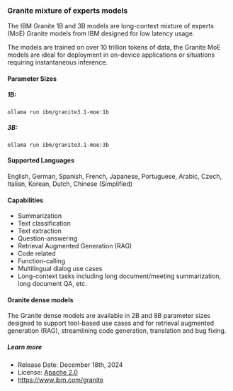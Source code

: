 ### Granite mixture of experts models

The IBM Granite 1B and 3B models are long-context mixture of experts (MoE) Granite models from IBM designed for low latency usage.

The models are trained on over 10 trillion tokens of data, the Granite MoE models are ideal for deployment in on-device applications or situations requiring instantaneous inference.

#### Parameter Sizes

##### 1B:

```
ollama run ibm/granite3.1-moe:1b
```

##### 3B:

```
ollama run ibm/granite3.1-moe:3b
```

#### Supported Languages

English, German, Spanish, French, Japanese, Portuguese, Arabic, Czech, Italian, Korean, Dutch, Chinese (Simplified)

#### Capabilities

- Summarization
- Text classification
- Text extraction
- Question-answering
- Retrieval Augmented Generation (RAG)
- Code related
- Function-calling
- Multilingual dialog use cases
- Long-context tasks including long document/meeting summarization, long document QA, etc.

#### Granite dense models

The Granite dense models are available in 2B and 8B parameter sizes designed to support tool-based use cases and for retrieval augmented generation (RAG), streamlining code generation, translation and bug fixing.

##### Learn more

- Release Date: December 18th, 2024
- License: [Apache 2.0](https://www.apache.org/licenses/LICENSE-2.0)
- https://www.ibm.com/granite
